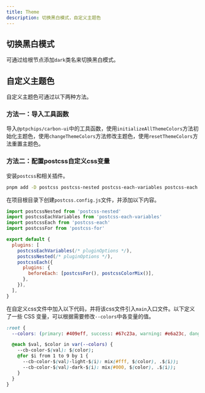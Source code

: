 ```yaml
---
title: Theme
description: 切换黑白模式，自定义主题色
---
```


## 切换黑白模式

可通过给根节点添加`dark`类名来切换黑白模式。

<preview path="../demo/Theme/DarkMode.vue" title="Theme Mode" description="Switch theme mode "></preview>

## 自定义主题色

自定义主题色可通过以下两种方法。

### 方法一：导入工具函数

导入`@ptpchips/carbon-ui`中的工具函数，使用`initializeAllThemeColors`方法初始化主题色，使用`changeThemeColors`方法修改主题色，使用`resetThemeColors`方法重置主题色。

<preview path="../demo/Theme/Basic.vue" title="Theme Color" description="Custom theme color"></preview>

### 方法二：配置postcss自定义css变量

安装`postcss`和相关插件。

```bash
pnpm add -D postcss postcss-nested postcss-each-variables postcss-each postcss-for postcss-color-mix postcss-preset-env
```

在项目根目录下创建`postcss.config.js`文件，并添加以下内容。

```js
import postcssNested from 'postcss-nested'
import postcssEachVariables from 'postcss-each-variables'
import postcssEach from 'postcss-each'
import postcssFor from 'postcss-for'

export default {
  plugins: [
    postcssEachVariables(/* pluginOptions */),
    postcssNested(/* pluginOptions */),
    postcssEach({
      plugins: {
        beforeEach: [postcssFor(), postcssColorMix()],
      },
    }),
  ],
}
```

在自定义css文件中加入以下代码，并将该css文件引入`main`入口文件。以下定义了一些 CSS 变量，可以根据需要修改`--colors`中各变量的值。

```css
:root {
  --colors: (primary: #409eff, success: #67c23a, warning: #e6a23c, danger: #f56c6c, info: #909399);

  @each $val, $color in var(--colors) {
    --cb-color-$(val): $(color);
    @for $i from 1 to 9 by 1 {
      --cb-color-$(val)-light-$(i): mix(#fff, $(color), .$(i));
      --cb-color-$(val)-dark-$(i): mix(#000, $(color), .$(i));
    }
  }
}
```